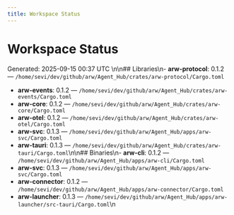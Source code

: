```yaml
---
title: Workspace Status
---
```


# Workspace Status

Generated: 2025-09-15 00:37 UTC
\n\n## Libraries\n- **arw-protocol**: 0.1.2 — `/home/sevi/dev/github/arw/Agent_Hub/crates/arw-protocol/Cargo.toml`
- **arw-events**: 0.1.2 — `/home/sevi/dev/github/arw/Agent_Hub/crates/arw-events/Cargo.toml`
- **arw-core**: 0.1.2 — `/home/sevi/dev/github/arw/Agent_Hub/crates/arw-core/Cargo.toml`
- **arw-otel**: 0.1.2 — `/home/sevi/dev/github/arw/Agent_Hub/crates/arw-otel/Cargo.toml`
- **arw-svc**: 0.1.3 — `/home/sevi/dev/github/arw/Agent_Hub/apps/arw-svc/Cargo.toml`
- **arw-tauri**: 0.1.3 — `/home/sevi/dev/github/arw/Agent_Hub/crates/arw-tauri/Cargo.toml`\n\n## Binaries\n- **arw-cli**: 0.1.2 — `/home/sevi/dev/github/arw/Agent_Hub/apps/arw-cli/Cargo.toml`
- **arw-svc**: 0.1.3 — `/home/sevi/dev/github/arw/Agent_Hub/apps/arw-svc/Cargo.toml`
- **arw-connector**: 0.1.2 — `/home/sevi/dev/github/arw/Agent_Hub/apps/arw-connector/Cargo.toml`
- **arw-launcher**: 0.1.3 — `/home/sevi/dev/github/arw/Agent_Hub/apps/arw-launcher/src-tauri/Cargo.toml`\n